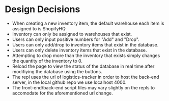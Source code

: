 # Design Decisions
- When creating a new inventory item, the default warehouse each item is assigned to is ShopifyHQ
- Inventory can only be assigned to warehouses that exist.
- Users can only input positive numbers for "Add" and "Drop". 
- Users can only add/drop to inventory items that exist in the database.
- Users can only delete inventory items that exist in the database.
- Attempting to drop more than the inventory that exists simply changes the quantity of the inventory to 0.
- Reload the page to view the status of the database in real time after modifiying the database using the buttons.
- The repl uses the url of logistics-tracker in order to host the back-end server, in the local github repo we use localhost 4000.
- The front-end/back-end script files may vary slightly on the repls to accomodate for the aforementioned url change.

